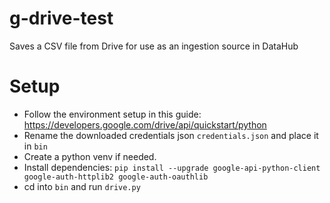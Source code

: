 # g-drive-test
Saves a CSV file from Drive for use as an ingestion source in DataHub

# Setup
- Follow the environment setup in this guide: https://developers.google.com/drive/api/quickstart/python
- Rename the downloaded credentials json `credentials.json` and place it in `bin`
- Create a python venv if needed.
- Install dependencies: `pip install --upgrade google-api-python-client google-auth-httplib2 google-auth-oauthlib`
- cd into `bin` and run `drive.py`
